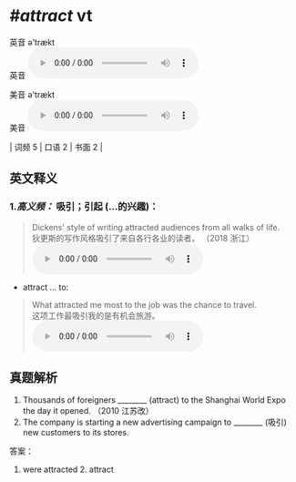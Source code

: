 # ***\#attract*** vt
英音 ə'trækt  
英音
<audio src="./media/attract-B.aac" controls="controls"></audio>

美音 ə'trækt  
美音
<audio src="./media/attract.aac" controls="controls"></audio>



| 词频 5 | 口语 2 | 书面 2 |  

英文释义
---
### 1.*高义频：* **吸引；引起 (…的兴趣)：**  

 > Dickens' style of writing attracted audiences from all walks of life.  
 > 狄更斯的写作风格吸引了来自各行各业的读者。  （2018 浙江）  
<audio src="./media/attract-101_AAC.aac" controls="controls"></audio>

- attract ... to:

 > What attracted me most to the job was the chance to travel.   
 > 这项工作最吸引我的是有机会旅游。    
<audio src="./media/2-attract.aac" controls="controls"></audio>


真题解析
---
1. Thousands of foreigners  ________ (attract) to the Shanghai World Expo the day it opened.  （2010 江苏改）  
2. The company is starting a new advertising campaign to ________ (吸引) new customers to its stores.  

答案：
1. were attracted  2. attract  

